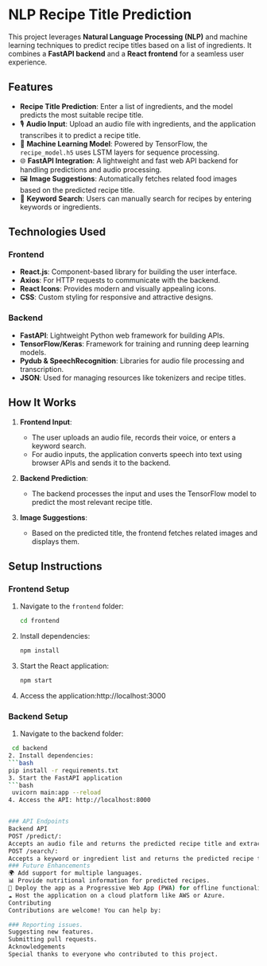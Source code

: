 # NLP Recipe Title Prediction

This project leverages **Natural Language Processing (NLP)** and machine learning techniques to predict recipe titles based on a list of ingredients. It combines a **FastAPI backend** and a **React frontend** for a seamless user experience.

## Features

- **Recipe Title Prediction**: Enter a list of ingredients, and the model predicts the most suitable recipe title.
- 🎙️ **Audio Input**: Upload an audio file with ingredients, and the application transcribes it to predict a recipe title.
- 🤖 **Machine Learning Model**: Powered by TensorFlow, the `recipe_model.h5` uses LSTM layers for sequence processing.
- 🌐 **FastAPI Integration**: A lightweight and fast web API backend for handling predictions and audio processing.
- 🖼️ **Image Suggestions**: Automatically fetches related food images based on the predicted recipe title.
- 🔎 **Keyword Search**: Users can manually search for recipes by entering keywords or ingredients.

## Technologies Used

### Frontend
- **React.js**: Component-based library for building the user interface.
- **Axios**: For HTTP requests to communicate with the backend.
- **React Icons**: Provides modern and visually appealing icons.
- **CSS**: Custom styling for responsive and attractive designs.

### Backend
- **FastAPI**: Lightweight Python web framework for building APIs.
- **TensorFlow/Keras**: Framework for training and running deep learning models.
- **Pydub & SpeechRecognition**: Libraries for audio file processing and transcription.
- **JSON**: Used for managing resources like tokenizers and recipe titles.

## How It Works

1. **Frontend Input**:
   - The user uploads an audio file, records their voice, or enters a keyword search.
   - For audio inputs, the application converts speech into text using browser APIs and sends it to the backend.

2. **Backend Prediction**:
   - The backend processes the input and uses the TensorFlow model to predict the most relevant recipe title.

3. **Image Suggestions**:
   - Based on the predicted title, the frontend fetches related images and displays them.

## Setup Instructions

### Frontend Setup
1. Navigate to the `frontend` folder:
   ```bash
   cd frontend
2. Install dependencies:
    ```bash
    npm install
3. Start the React application:
     ```bash
   npm start
5. Access the application:http://localhost:3000
### Backend Setup
1. Navigate to the backend folder:
  ```bash
   cd backend
2. Install dependencies:
  ```bash
  pip install -r requirements.txt
3. Start the FastAPI application
  ```bash
   uvicorn main:app --reload
4. Access the API: http://localhost:8000


### API Endpoints
Backend API
POST /predict/:
Accepts an audio file and returns the predicted recipe title and extracted ingredients.
POST /search/:
Accepts a keyword or ingredient list and returns the predicted recipe title.
### Future Enhancements
🌍 Add support for multiple languages.
📊 Provide nutritional information for predicted recipes.
📱 Deploy the app as a Progressive Web App (PWA) for offline functionality.
☁️ Host the application on a cloud platform like AWS or Azure.
Contributing
Contributions are welcome! You can help by:

### Reporting issues.
Suggesting new features.
Submitting pull requests.
Acknowledgements
Special thanks to everyone who contributed to this project.
     
   
    
